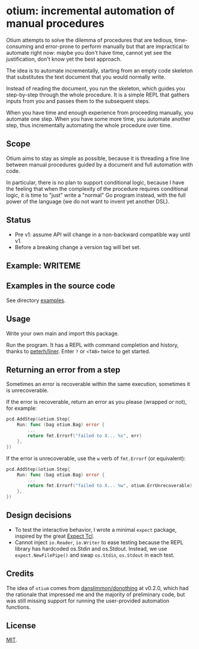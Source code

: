 # otium: incremental automation of manual procedures

Otium attempts to solve the dilemma of procedures that are tedious,
time-consuming and error-prone to perform manually but that are impractical to
automate right now: maybe you don't have time, cannot yet see the justification,
don't know yet the best approach.

The idea is to automate incrementally, starting from an empty code skeleton that
substitutes the text document that you would normally write.

Instead of reading the document, you run the skeleton, which guides you
step-by-step through the whole procedure. It is a simple REPL that gathers
inputs from you and passes them to the subsequent steps.

When you have time and enough experience from proceeding manually, you automate
one step. When you have some more time, you automate another step, thus
incrementally automating the whole procedure over time.

## Scope

Otium aims to stay as simple as possible, because it is threading a fine line
between manual procedures guided by a document and full automation with code.

In particular, there is no plan to support conditional logic, because I have the
feeling that when the complexity of the procedure requires conditional logic, it
is time to "just" write a "normal" Go program instead, with the full power of
the language (we do not want to invent yet another DSL).

## Status

- Pre v1: assume API will change in a non-backward compatible way until v1.
- Before a breaking change a version tag will bet set.

## Example: WRITEME

## Examples in the source code

See directory [examples](examples).

## Usage

Write your own main and import this package.

Run the program. It has a REPL with command completion and history, thanks
to [peterh/liner]. Enter `?` or `<TAB>` twice to get started.

## Returning an error from a step

Sometimes an error is recoverable within the same execution, sometimes it is
unrecoverable.

If the error is recoverable, return an error as you please (wrapped or not),
for example:

```go
pcd.AddStep(&otium.Step{
    Run: func (bag otium.Bag) error {
        ...
        return fmt.Errorf("failed to X... %s", err)
    },
})
```

If the error is unrecoverable, use the `w` verb of `fmt.Errorf` (or equivalent):

```go
pcd.AddStep(&otium.Step{
    Run: func (bag otium.Bag) error {
        ...
        return fmt.Errorf("failed to X... %w", otium.ErrUnrecoverable)
    },
})
```

## Design decisions

- To test the interactive behavior, I wrote a minimal `expect` package, inspired
  by the great [Expect Tcl].
- Cannot inject `io.Reader`, `io.Writer` to ease testing because the REPL
  library has hardcoded os.Stdin and os.Stdout. Instead, we use
  `expect.NewFilePipe()` and swap `os.Stdin`, `os.Stdout` in each test.

## Credits

The idea of `otium` comes from [danslimmon/donothing] at v0.2.0, which had the
rationale that impressed me and the majority of preliminary code, but was still
missing support for running the user-provided automation functions.

## License

[MIT](LICENSE).

[danslimmon/donothing]: https://github.com/danslimmon/donothing

[peterh/liner]: https://github.com/peterh/liner

[Expect Tcl]: https://tsapps.nist.gov/publication/get_pdf.cfm?pub_id=821311
